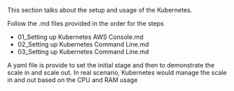 This section talks about the setup and usage of the Kubernetes.

Follow the .md files provided in the order for the steps
- 01_Setting up Kubernetes AWS Console.md
- 02_Setting up Kubernetes Command Line.md
- 03_Setting up Kubernetes Command Line.md

A yaml file is provide to set the initial stage and then to demonstrate the scale in and scale out.
In real scenario, Kubernetes would manage the scale in and out based on the CPU and RAM usage
